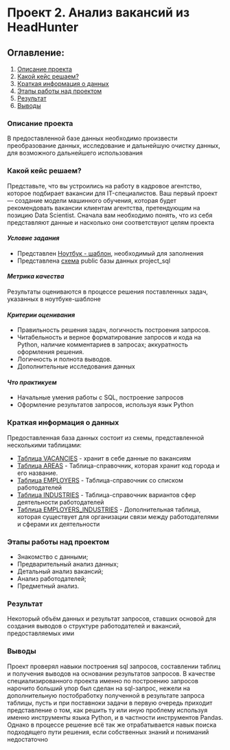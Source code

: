 # Проект 2. Анализ вакансий из HeadHunter

## Оглавление:
1. [Описание проекта](README.md#Описание-проекта)
2. [Какой кейс решаем?](README.md#Какой-кейс-решаем?)
3. [Краткая информация о данных](README.md#Краткая-информация-о-данных)
4. [Этапы работы над проектом](README.md#Этапы-работы-над-проектом)
5. [Результат](README.md#Результат)
6. [Выводы](README.md#Выводы)

### Описание проекта
В предоставленной базе данных необходимо произвести преобразование данных, исследование и дальнейшую очистку данных, для возможного дальнейшего использования

### Какой кейс решаем?
Представьте, что вы устроились на работу в кадровое агентство, которое подбирает вакансии для IT-специалистов. Ваш первый проект — создание модели машинного обучения, которая будет рекомендовать вакансии клиентам агентства, претендующим на позицию Data Scientist. Сначала вам необходимо понять, что из себя представляют данные и насколько они соответствуют целям проекта
#### *Условие задания*
* Представлен [Ноутбук - шаблон](https://lms.skillfactory.ru/assets/courseware/v1/a39c1eedaae738f78d85c950f78223fa/asset-v1:SkillFactory+DST-3.0+28FEB2021+type@asset+block/Project_2_%D0%9D%D0%BE%D1%83%D1%82%D0%B1%D1%83%D0%BA_%D1%88%D0%B0%D0%B1%D0%BB%D0%BE%D0%BD.ipynb), необходимый для заполнения
* Представлена [схема](https://lms.skillfactory.ru/assets/courseware/v1/efd63819603e7d4f4433ed2fedec717c/asset-v1:SkillFactory+DST-3.0+28FEB2021+type@asset+block/SQL_pj2_2_1.png) public базы данных project_sql
#### *Метрика качества*
Результаты оцениваются в процессе решения поставленных задач, указанных в ноутбуке-шаблоне
#### *Критерии оценивания*
* Правильность решения задач, логичность построения запросов.
* Читабельность и верное форматирование запросов и кода на Python, наличие комментариев в запросах; аккуратность оформления решения.
* Логичность и полнота выводов.
* Дополнительные исследования данных
#### *Что практикуем*
* Начальные умения работы с SQL, построение запросов
* Оформление результатов запросов, используя язык Python

### Краткая информация о данных
Предоставленная база данных состоит из схемы, представленной несколькими таблицами:
* [Таблица VACANCIES](https://lms.skillfactory.ru/assets/courseware/v1/837cf6ff79f483e387a16c993634f3e4/asset-v1:SkillFactory+DST-3.0+28FEB2021+type@asset+block/SQL_pj2_2_2.png) - хранит в себе данные по вакансиям
* [Таблица AREAS](https://lms.skillfactory.ru/assets/courseware/v1/682c2306f3d46a25915a89d4ec7e16ed/asset-v1:SkillFactory+DST-3.0+28FEB2021+type@asset+block/SQL_pj2_2_3.png) - Таблица-справочник, которая хранит код города и его название.
* [Таблица EMPLOYERS](https://lms.skillfactory.ru/assets/courseware/v1/d2a26db623c75572c71923b57241e038/asset-v1:SkillFactory+DST-3.0+28FEB2021+type@asset+block/SQL_pj2_2_4.png) - Таблица-справочник со списком работодателей
* [Таблица INDUSTRIES](https://lms.skillfactory.ru/assets/courseware/v1/2c76bca09937a1a05a9e66d51008e298/asset-v1:SkillFactory+DST-3.0+28FEB2021+type@asset+block/SQL_pj2_2_5.png) - Таблица-справочник вариантов сфер деятельности работодателей
* [Таблица EMPLOYERS_INDUSTRIES](https://lms.skillfactory.ru/assets/courseware/v1/16ff3df0bb0ddecd922562f3c4bdd32c/asset-v1:SkillFactory+DST-3.0+28FEB2021+type@asset+block/SQL_pj2_2_6.png) - Дополнительная таблица, которая существует для организации связи между работодателями и сферами их деятельности

### Этапы работы над проектом
* Знакомство с данными;
* Предварительный анализ данных;
* Детальный анализ вакансий;
* Анализ работодателей;
* Предметный анализ.

### Результат
Некоторый объём данных и результат запросов, ставших основой для создания выводов о структуре работодателей и вакансий, предоставляемых ими

### Выводы
Проект проверял навыки построения sql запросов, составлении таблиц и получения выводов на основании результатов запросов. В качестве специализированного проекта именно по построению запросов нарочито больший упор был сделан на sql-запрос, нежели на дополнительную постобработку полученной в результате запроса таблицы, пусть и при поставноки задачи в первую очередь приходит представление о том, как решить ту или иную проблему используя именно инструменты языка Python, и в частности инструментов Pandas. Однако в процессе решение всё так же отрабатывается навык поиска подходящего пути решения, если собственных знаний и пониманий недостаточно